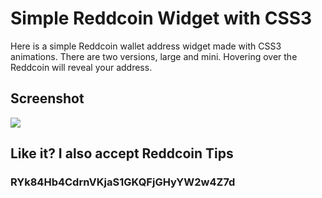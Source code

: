 <h1>Simple Reddcoin Widget with CSS3</h1>

Here is a simple Reddcoin wallet address widget made with CSS3 animations. There are two versions, large and mini. Hovering over the Reddcoin will reveal your address.

<h2>Screenshot</h2>
<img src="http://i.imgur.com/hwup9ba.png">


<h2>Like it? I also accept Reddcoin Tips</h2>
<h3>RYk84Hb4CdrnVKjaS1GKQFjGHyYW2w4Z7d</h3>
